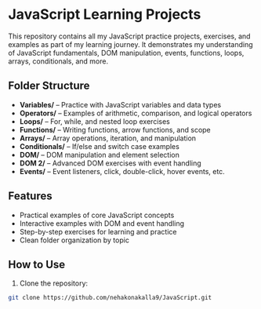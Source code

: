 # JavaScript Learning Projects

This repository contains all my JavaScript practice projects, exercises, and examples as part of my learning journey. It demonstrates my understanding of JavaScript fundamentals, DOM manipulation, events, functions, loops, arrays, conditionals, and more.

## Folder Structure

- **Variables/** – Practice with JavaScript variables and data types
- **Operators/** – Examples of arithmetic, comparison, and logical operators
- **Loops/** – For, while, and nested loop exercises
- **Functions/** – Writing functions, arrow functions, and scope
- **Arrays/** – Array operations, iteration, and manipulation
- **Conditionals/** – If/else and switch case examples
- **DOM/** – DOM manipulation and element selection
- **DOM 2/** – Advanced DOM exercises with event handling
- **Events/** – Event listeners, click, double-click, hover events, etc.

## Features

- Practical examples of core JavaScript concepts
- Interactive examples with DOM and event handling
- Step-by-step exercises for learning and practice
- Clean folder organization by topic

## How to Use

1. Clone the repository:

```bash
git clone https://github.com/nehakonakalla9/JavaScript.git
